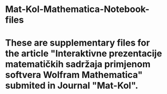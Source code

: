 # Mat-Kol-Mathematica-Notebook-files

# These are supplementary files for the article "Interaktivne prezentacije matematičkih sadržaja primjenom softvera Wolfram Mathematica" submited in Journal "Mat-Kol".

